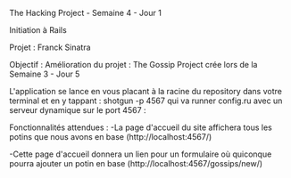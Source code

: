 The Hacking Project - Semaine 4 - Jour 1

Initiation à Rails

Projet : Franck Sinatra

Objectif : Amélioration du projet : The Gossip Project crée lors de la Semaine 3 - Jour 5

L'application se lance en vous placant à la racine du repository dans votre terminal et en y tappant : shotgun -p 4567 qui va runner config.ru avec un serveur dynamique sur le port 4567 :

Fonctionnalités attendues : 
-La page d'accueil du site affichera tous les potins que nous avons en base (http://localhost:4567/) 

-Cette page d'accueil donnera un lien pour un formulaire où quiconque pourra ajouter un potin en base (http://localhost:4567/gossips/new/)
